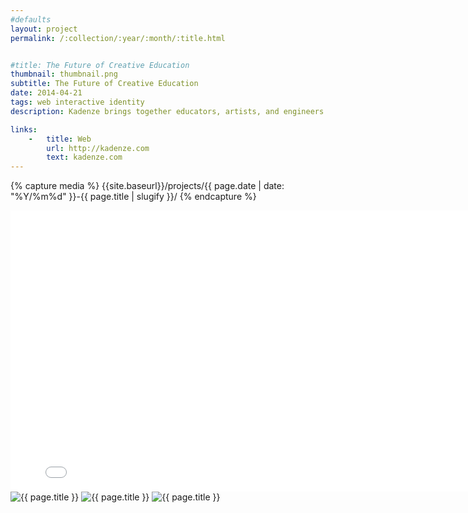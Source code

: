 ```yaml
---
#defaults
layout: project
permalink: /:collection/:year/:month/:title.html


#title: The Future of Creative Education
thumbnail: thumbnail.png
subtitle: The Future of Creative Education
date: 2014-04-21
tags: web interactive identity
description: Kadenze brings together educators, artists, and engineers from leading universities across the globe to provide world-class education in the fields of art and creative technology. Halliday joined Kadenze in 2014 to transform a prototypical MVP into a suite of fully-fledged web products for virtual learning. His continued work with the team focuses on directing brands behind Kadenze's products, securing <a href="http://kadenze.com/partners" target="_blank">amazing institutional partners,</a> and interface/experience design and web development for products.

links:
    -   title: Web
        url: http://kadenze.com
        text: kadenze.com
---
```


<!-- set project media path -->
{% capture media %}
    {{site.baseurl}}/projects/{{ page.date | date: "%Y/%m%d" }}-{{ page.title | slugify }}/
{% endcapture %}
<!-- end -->

<!-- media -->
<div class="span8 video-wrapper">
    <iframe src="{{ site.data.global_assets.placeholder | relative_url }}" data-src="https://player.vimeo.com/video/112505592?title=0&byline=0&portrait=0" width="800" height="450" frameborder="0" webkitallowfullscreen mozallowfullscreen allowfullscreen></iframe>
</div>
<img class="span8" src="{{ site.data.global_assets.placeholder | relative_url }}" data-src="{{media|strip}}partners.jpg" alt="{{ page.title }}">
<img class="span8" src="{{ site.data.global_assets.placeholder | relative_url }}" data-src="{{media|strip}}portfolio.jpg" alt="{{ page.title }}">
<img class="span8" src="{{ site.data.global_assets.placeholder | relative_url }}" data-src="{{media|strip}}interface.jpg" alt="{{ page.title }}">
